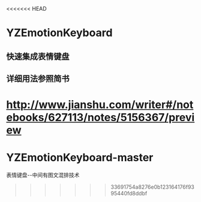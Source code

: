 <<<<<<< HEAD
# YZEmotionKeyboard
## 快速集成表情键盘
## 详细用法参照简书
http://www.jianshu.com/writer#/notebooks/627113/notes/5156367/preview
=======
# YZEmotionKeyboard-master
表情键盘--中间有图文混排技术
>>>>>>> 33691754a8276e0b123164176f9395440fd8ddbf
